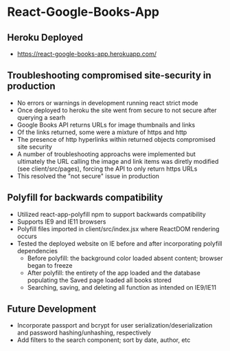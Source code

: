 # React-Google-Books-App

## Heroku Deployed
- https://react-google-books-app.herokuapp.com/

## Troubleshooting compromised site-security in production
- No errors or warnings in development running react strict mode
- Once deployed to heroku the site went from secure to not secure after querying a searh
- Google Books API returns URLs for image thumbnails and links
- Of the links returned, some were a mixture of https and http
- The presence of http hyperlinks within returned objects compromised site security
- A number of troubleshooting approachs were implemented but ultimately the URL calling the image and link items was diretly modified (see client/src/pages), forcing the API to only return https URLs
- This resolved the "not secure" issue in production 

## Polyfill for backwards compatibility
- Utilized react-app-polyfill npm to support backwards compatibility
- Supports IE9 and IE11 browsers
- Polyfill files imported in client/src/index.jsx where ReactDOM rendering occurs
- Tested the deployed website on IE before and after incorporating polyfill dependencies
    - Before polyfill: the background color loaded absent content; browser began to freeze
    - After polyfill: the entirety of the app loaded and the database populating the Saved page loaded all books stored
    - Searching, saving, and deleting all function as intended on IE9/IE11

## Future Development
- Incorporate passport and bcrypt for user serialization/deserialization and password hashing/unhashing, respectively
- Add filters to the search component; sort by date, author, etc